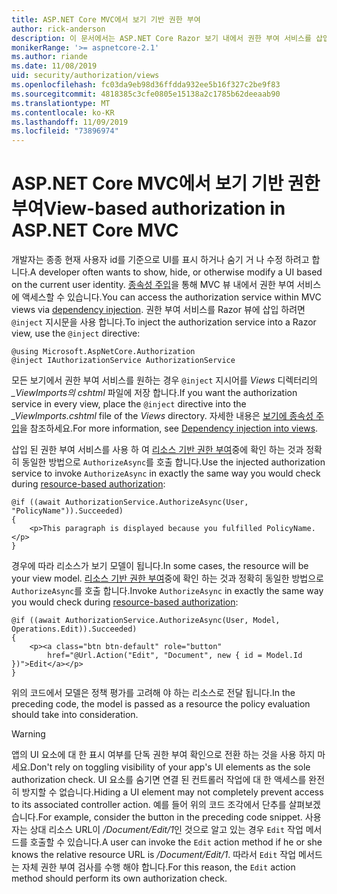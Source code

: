 ```yaml
---
title: ASP.NET Core MVC에서 보기 기반 권한 부여
author: rick-anderson
description: 이 문서에서는 ASP.NET Core Razor 보기 내에서 권한 부여 서비스를 삽입 하 고 활용 하는 방법을 보여 줍니다.
monikerRange: '>= aspnetcore-2.1'
ms.author: riande
ms.date: 11/08/2019
uid: security/authorization/views
ms.openlocfilehash: fc03da9eb98d36ffdda932ee5b16f327c2be9f83
ms.sourcegitcommit: 4818385c3cfe0805e15138a2c1785b62deeaab90
ms.translationtype: MT
ms.contentlocale: ko-KR
ms.lasthandoff: 11/09/2019
ms.locfileid: "73896974"
---
```

# <a name="view-based-authorization-in-aspnet-core-mvc"></a><span data-ttu-id="33a6e-103">ASP.NET Core MVC에서 보기 기반 권한 부여</span><span class="sxs-lookup"><span data-stu-id="33a6e-103">View-based authorization in ASP.NET Core MVC</span></span>

<span data-ttu-id="33a6e-104">개발자는 종종 현재 사용자 id를 기준으로 UI를 표시 하거나 숨기 거 나 수정 하려고 합니다.</span><span class="sxs-lookup"><span data-stu-id="33a6e-104">A developer often wants to show, hide, or otherwise modify a UI based on the current user identity.</span></span> <span data-ttu-id="33a6e-105">[종속성 주입](xref:fundamentals/dependency-injection)을 통해 MVC 뷰 내에서 권한 부여 서비스에 액세스할 수 있습니다.</span><span class="sxs-lookup"><span data-stu-id="33a6e-105">You can access the authorization service within MVC views via [dependency injection](xref:fundamentals/dependency-injection).</span></span> <span data-ttu-id="33a6e-106">권한 부여 서비스를 Razor 뷰에 삽입 하려면 `@inject` 지시문을 사용 합니다.</span><span class="sxs-lookup"><span data-stu-id="33a6e-106">To inject the authorization service into a Razor view, use the `@inject` directive:</span></span>

```cshtml
@using Microsoft.AspNetCore.Authorization
@inject IAuthorizationService AuthorizationService
```

<span data-ttu-id="33a6e-107">모든 보기에서 권한 부여 서비스를 원하는 경우 `@inject` 지시어를 *Views* 디렉터리의 *_ViewImports의 cshtml* 파일에 저장 합니다.</span><span class="sxs-lookup"><span data-stu-id="33a6e-107">If you want the authorization service in every view, place the `@inject` directive into the *_ViewImports.cshtml* file of the *Views* directory.</span></span> <span data-ttu-id="33a6e-108">자세한 내용은 [보기에 종속성 주입](xref:mvc/views/dependency-injection)을 참조하세요.</span><span class="sxs-lookup"><span data-stu-id="33a6e-108">For more information, see [Dependency injection into views](xref:mvc/views/dependency-injection).</span></span>

<span data-ttu-id="33a6e-109">삽입 된 권한 부여 서비스를 사용 하 여 [리소스 기반 권한 부여](xref:security/authorization/resourcebased#security-authorization-resource-based-imperative)중에 확인 하는 것과 정확히 동일한 방법으로 `AuthorizeAsync`를 호출 합니다.</span><span class="sxs-lookup"><span data-stu-id="33a6e-109">Use the injected authorization service to invoke `AuthorizeAsync` in exactly the same way you would check during [resource-based authorization](xref:security/authorization/resourcebased#security-authorization-resource-based-imperative):</span></span>

```cshtml
@if ((await AuthorizationService.AuthorizeAsync(User, "PolicyName")).Succeeded)
{
    <p>This paragraph is displayed because you fulfilled PolicyName.</p>
}
```

<span data-ttu-id="33a6e-110">경우에 따라 리소스가 보기 모델이 됩니다.</span><span class="sxs-lookup"><span data-stu-id="33a6e-110">In some cases, the resource will be your view model.</span></span> <span data-ttu-id="33a6e-111">[리소스 기반 권한 부여](xref:security/authorization/resourcebased#security-authorization-resource-based-imperative)중에 확인 하는 것과 정확히 동일한 방법으로 `AuthorizeAsync`를 호출 합니다.</span><span class="sxs-lookup"><span data-stu-id="33a6e-111">Invoke `AuthorizeAsync` in exactly the same way you would check during [resource-based authorization](xref:security/authorization/resourcebased#security-authorization-resource-based-imperative):</span></span>

```cshtml
@if ((await AuthorizationService.AuthorizeAsync(User, Model, Operations.Edit)).Succeeded)
{
    <p><a class="btn btn-default" role="button"
        href="@Url.Action("Edit", "Document", new { id = Model.Id })">Edit</a></p>
}
```

<span data-ttu-id="33a6e-112">위의 코드에서 모델은 정책 평가를 고려해 야 하는 리소스로 전달 됩니다.</span><span class="sxs-lookup"><span data-stu-id="33a6e-112">In the preceding code, the model is passed as a resource the policy evaluation should take into consideration.</span></span>

> [!WARNING]
> <span data-ttu-id="33a6e-113">앱의 UI 요소에 대 한 표시 여부를 단독 권한 부여 확인으로 전환 하는 것을 사용 하지 마세요.</span><span class="sxs-lookup"><span data-stu-id="33a6e-113">Don't rely on toggling visibility of your app's UI elements as the sole authorization check.</span></span> <span data-ttu-id="33a6e-114">UI 요소를 숨기면 연결 된 컨트롤러 작업에 대 한 액세스를 완전히 방지할 수 없습니다.</span><span class="sxs-lookup"><span data-stu-id="33a6e-114">Hiding a UI element may not completely prevent access to its associated controller action.</span></span> <span data-ttu-id="33a6e-115">예를 들어 위의 코드 조각에서 단추를 살펴보겠습니다.</span><span class="sxs-lookup"><span data-stu-id="33a6e-115">For example, consider the button in the preceding code snippet.</span></span> <span data-ttu-id="33a6e-116">사용자는 상대 리소스 URL이 */Document/Edit/1*인 것으로 알고 있는 경우 `Edit` 작업 메서드를 호출할 수 있습니다.</span><span class="sxs-lookup"><span data-stu-id="33a6e-116">A user can invoke the `Edit` action method if he or she knows the relative resource URL is */Document/Edit/1*.</span></span> <span data-ttu-id="33a6e-117">따라서 `Edit` 작업 메서드는 자체 권한 부여 검사를 수행 해야 합니다.</span><span class="sxs-lookup"><span data-stu-id="33a6e-117">For this reason, the `Edit` action method should perform its own authorization check.</span></span>
